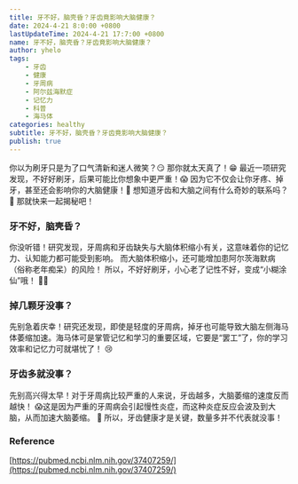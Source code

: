 ```yaml
---
title: 牙不好，脑壳昏？牙齿竟影响大脑健康？
date: 2024-4-21 8:0:00 +0800
lastUpdateTime: 2024-4-21 17:7:00 +0800
name: 牙不好，脑壳昏？牙齿竟影响大脑健康？
author: yhelo
tags: 
    - 牙齿
    - 健康
    - 牙周病
    - 阿尔兹海默症
    - 记忆力
    - 科普
    - 海马体
categories: healthy
subtitle: 牙不好，脑壳昏？牙齿竟影响大脑健康？
publish: true
---
```

    
你以为刷牙只是为了口气清新和迷人微笑？😏 那你就太天真了！😁 最近一项研究发现，不好好刷牙，后果可能比你想象中更严重！😱 因为它不仅会让你牙疼、掉牙，甚至还会影响你的大脑健康！🧠 想知道牙齿和大脑之间有什么奇妙的联系吗？🤔 那就快来一起揭秘吧！

### 牙不好，脑壳昏？

你没听错！研究发现，牙周病和牙齿缺失与大脑体积缩小有关，这意味着你的记忆力、认知能力都可能受到影响。 而大脑体积缩小，还可能增加患阿尔茨海默病（俗称老年痴呆）的风险！ 所以，不好好刷牙，小心老了记性不好，变成“小糊涂仙”哦！ 😵‍💫

### 掉几颗牙没事？

先别急着庆幸！研究还发现，即使是轻度的牙周病，掉牙也可能导致大脑左侧海马体萎缩加速。海马体可是掌管记忆和学习的重要区域，它要是“罢工”了，你的学习效率和记忆力可就堪忧了！ 😢

### 牙齿多就没事？

先别高兴得太早！对于牙周病比较严重的人来说，牙齿越多，大脑萎缩的速度反而越快！ 😱这是因为严重的牙周病会引起慢性炎症，而这种炎症反应会波及到大脑，从而加速大脑萎缩。 🤔 所以，牙齿健康才是关键，数量多并不代表就没事！

### Reference

[https://pubmed.ncbi.nlm.nih.gov/37407259/](https://pubmed.ncbi.nlm.nih.gov/37407259/)
